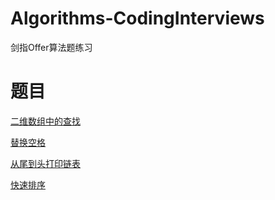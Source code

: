 # Algorithms-CodingInterviews
剑指Offer算法题练习


# 题目

[二维数组中的查找](二维数组中的查找.ipynb)

[替换空格](替换空格.ipynb)

[从尾到头打印链表](从尾到头打印链表.ipynb)

[快速排序](快速排序.ipynb)
